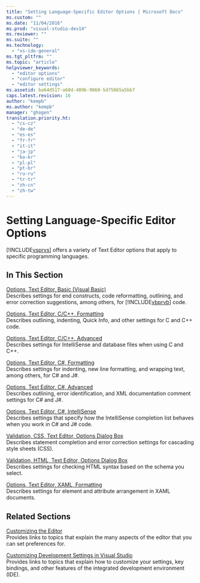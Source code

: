 ```yaml
---
title: "Setting Language-Specific Editor Options | Microsoft Docs"
ms.custom: ""
ms.date: "11/04/2016"
ms.prod: "visual-studio-dev14"
ms.reviewer: ""
ms.suite: ""
ms.technology: 
  - "vs-ide-general"
ms.tgt_pltfrm: ""
ms.topic: "article"
helpviewer_keywords: 
  - "editor options"
  - "configure editor"
  - "editor settings"
ms.assetid: ba64d517-a60d-409b-9860-5d75065a5bb7
caps.latest.revision: 16
author: "kempb"
ms.author: "kempb"
manager: "ghogen"
translation.priority.ht: 
  - "cs-cz"
  - "de-de"
  - "es-es"
  - "fr-fr"
  - "it-it"
  - "ja-jp"
  - "ko-kr"
  - "pl-pl"
  - "pt-br"
  - "ru-ru"
  - "tr-tr"
  - "zh-cn"
  - "zh-tw"
---
```

# Setting Language-Specific Editor Options
[!INCLUDE[vsprvs](../../code-quality/includes/vsprvs_md.md)] offers a variety of Text Editor options that apply to specific programming languages.  
  
## In This Section  
 [Options, Text Editor, Basic (Visual Basic)](../../ide/reference/options-text-editor-basic-visual-basic.md)  
 Describes settings for end constructs, code reformatting, outlining, and error correction suggestions, among others, for [!INCLUDE[vbprvb](../../code-quality/includes/vbprvb_md.md)] code.  
  
 [Options, Text Editor, C/C++, Formatting](../../ide/reference/options-text-editor-c-cpp-formatting.md)  
 Describes outlining, indenting, Quick Info, and other settings for C and C++ code.  
  
 [Options, Text Editor, C/C++, Advanced](../../ide/reference/options-text-editor-c-cpp-advanced.md)  
 Describes settings for IntelliSense and database files when using C and C++.  
  
 [Options, Text Editor, C#, Formatting](../../ide/reference/options-text-editor-csharp-formatting.md)  
 Describes settings for indenting, new line formatting, and wrapping text, among others, for C# and J#.  
  
 [Options, Text Editor, C#, Advanced](../../ide/reference/options-text-editor-csharp-advanced.md)  
 Describes outlining, error identification, and XML documentation comment settings for C# and J#.  
  
 [Options, Text Editor, C#, IntelliSense](../../ide/reference/options-text-editor-csharp-intellisense.md)  
 Describes settings that specify how the IntelliSense completion list behaves when you work in C# and J# code.  
  
 [Validation, CSS, Text Editor, Options Dialog Box](http://msdn.microsoft.com/en-us/Library/5afe0808-16bb-420f-b620-7ca1a4d9f2cc)  
 Describes statement completion and error correction settings for cascading style sheets (CSS).  
  
 [Validation, HTML, Text Editor, Options Dialog Box](http://msdn.microsoft.com/en-us/Library/9c24ecfe-263e-4bf1-88de-d01be3992863)  
 Describes settings for checking HTML syntax based on the schema you select.  
  
 [Options, Text Editor, XAML, Formatting](../../ide/reference/options-text-editor-xaml-formatting.md)  
 Describes settings for element and attribute arrangement in XAML documents.  
  
## Related Sections  
 [Customizing the Editor](../../ide/customizing-the-editor.md)  
 Provides links to topics that explain the many aspects of the editor that you can set preferences for.  
  
 [Customizing Development Settings in Visual Studio](http://msdn.microsoft.com/en-us/22c4debb-4e31-47a8-8f19-16f328d7dcd3)  
 Provides links to topics that explain how to customize your settings, key bindings, and other features of the integrated development environment (IDE).